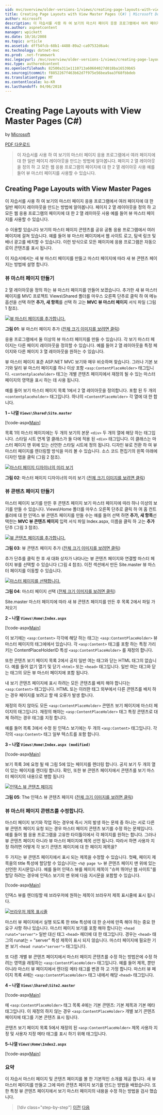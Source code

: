 ```yaml
---
uid: mvc/overview/older-versions-1/views/creating-page-layouts-with-view-master-pages-cs
title: Creating Page Layouts with View Master Pages (C#) | Microsoft Docs
author: microsoft
description: 이 자습서를 사용 하 여 보기의 마스터 페이지 응용 프로그램에서 여러 페이지에 대 한 일반 페이지 레이아웃을 만드는 방법에 알아봅니다. 사용할 수는 중...
ms.author: aspnetcontent
manager: wpickett
ms.date: 10/16/2008
ms.topic: article
ms.assetid: dff54fcb-68b1-4488-89a2-ca97532d6a4c
ms.technology: dotnet-mvc
ms.prod: .net-framework
msc.legacyurl: /mvc/overview/older-versions-1/views/creating-page-layouts-with-view-master-pages-cs
msc.type: authoredcontent
ms.openlocfilehash: 82500a311e1110713a60604027d018ba16539b65
ms.sourcegitcommit: f8852267f463b62d7f975e56bea9aa3f68fbbdeb
ms.translationtype: MT
ms.contentlocale: ko-KR
ms.lasthandoff: 04/06/2018
---
```

<a name="creating-page-layouts-with-view-master-pages-c"></a>Creating Page Layouts with View Master Pages (C#)
====================
by [Microsoft](https://github.com/microsoft)

[PDF 다운로드](http://download.microsoft.com/download/e/f/3/ef3f2ff6-7424-48f7-bdaa-180ef64c3490/ASPNET_MVC_Tutorial_12_CS.pdf)

> 이 자습서를 사용 하 여 보기의 마스터 페이지 응용 프로그램에서 여러 페이지에 대 한 일반 페이지 레이아웃을 만드는 방법에 알아봅니다. 페이지 2 열 레이아웃을 정의 하 고 모든 웹 응용 프로그램의 페이지에 대 한 2 열 레이아웃 사용 예를 들어 뷰 마스터 페이지를 사용할 수 있습니다.


## <a name="creating-page-layouts-with-view-master-pages"></a>Creating Page Layouts with View Master Pages

이 자습서를 사용 하 여 보기의 마스터 페이지 응용 프로그램에서 여러 페이지에 대 한 일반 페이지 레이아웃을 만드는 방법에 알아봅니다. 페이지 2 열 레이아웃을 정의 하 고 모든 웹 응용 프로그램의 페이지에 대 한 2 열 레이아웃 사용 예를 들어 뷰 마스터 페이지를 사용할 수 있습니다.

수 이용할 있습니다 보기의 마스터 페이지 콘텐츠를 공유 공통 응용 프로그램에서 여러 페이지에 걸쳐 있습니다. 예를 들어 뷰 마스터 페이지에서 웹 사이트 로고, 탐색 링크 및 배너 광고를 배치할 수 있습니다. 이런 방식으로 모든 페이지에 응용 프로그램은 자동으로이 콘텐츠를 표시 됩니다.

이 자습서에서는 새 뷰 마스터 페이지를 만들고 마스터 페이지에 따라 새 뷰 콘텐츠 페이지는 방법에 설명 합니다.

### <a name="creating-a-view-master-page"></a>뷰 마스터 페이지 만들기

2 열 레이아웃을 정의 하는 뷰 마스터 페이지를 만들어 보겠습니다. 추가한 새 뷰 마스터 페이지를 MVC 프로젝트 Views\Shared 폴더를 마우스 오른쪽 단추로 클릭 하 여 메뉴 옵션을 선택 하면 **추가, 새 항목**를 선택 하 고는 **MVC 뷰 마스터 페이지** 서식 파일 (그림 1 참조).


[![뷰 마스터 페이지를 추가합니다.](creating-page-layouts-with-view-master-pages-cs/_static/image2.png)](creating-page-layouts-with-view-master-pages-cs/_static/image1.png)

**그림 01**: 뷰 마스터 페이지 추가 ([전체 크기 이미지를 보려면 클릭](creating-page-layouts-with-view-master-pages-cs/_static/image3.png))


응용 프로그램에서 둘 이상의 뷰 마스터 페이지를 만들 수 있습니다. 각 보기 마스터 페이지는 다른 페이지 레이아웃을 정의할 수 있습니다. 예를 들어 2 열 레이아웃을 특정 페이지와 다른 페이지 3 열 레이아웃을 원하는 수 있습니다.

뷰 마스터 페이지 표준 ASP.NET MVC 보기와 매우 비슷하며 찾습니다. 그러나 기본 보기와 달리 뷰 마스터 페이지를 하나 이상 포함 `<asp:ContentPlaceHolder>` 태그입니다. `<contentplaceholder>` 태그는 개별 콘텐츠 페이지에서 재정의 될 수 있는 마스터 페이지의 영역을 표시 하는 데 사용 됩니다.

예를 들어 보기 마스터 페이지 목록 1에서 2 열 레이아웃을 정의합니다. 포함 된 두 개의 `<contentplaceholder>` 태그입니다. 하나의 `<ContentPlaceHolder>` 각 열에 대 한 합니다.

**1 – 나열 `Views\Shared\Site.master`**

[!code-aspx[Main](creating-page-layouts-with-view-master-pages-cs/samples/sample1.aspx)]

목록 1의 마스터 페이지에는 두 개의 보기의 본문 `<div>` 두 개의 열에 해당 하는 태그입니다. 스타일 시트 연계 열 클래스가 둘 다에 적용 된 `<div>` 태그입니다. 이 클래스는 마스터 페이지 맨 위에 있는 선언한 스타일 시트에 정의 됩니다. 디자인 뷰로 전환 하 여 뷰 마스터 페이지를 렌더링할 방식을 미리 볼 수 있습니다. 소스 코드 편집기의 왼쪽 아래에 디자인 탭을 클릭 (그림 2 참조).


[![마스터 페이지 디자이너의 미리 보기](creating-page-layouts-with-view-master-pages-cs/_static/image5.png)](creating-page-layouts-with-view-master-pages-cs/_static/image4.png)

**그림 02**: 마스터 페이지 디자이너의 미리 보기 ([전체 크기 이미지를 보려면 클릭](creating-page-layouts-with-view-master-pages-cs/_static/image6.png))


### <a name="creating-a-view-content-page"></a>뷰 콘텐츠 페이지 만들기

마스터 페이지 보기를 만든 후 콘텐츠 페이지 보기 마스터 페이지에 따라 하나 이상의 보기를 만들 수 있습니다. Views\Home 폴더를 마우스 오른쪽 단추로 클릭 하 여 홈 컨트롤러에 대 한 인덱스 뷰 콘텐츠 페이지를 만들 수는 예를 들어 선택 하면 **추가, 새 항목**선택한는 **MVC 뷰 콘텐츠 페이지** 입력 서식 파일 Index.aspx, 이름을 클릭 하 고는 **추가** 단추 (그림 3 참조).


[![뷰 콘텐츠 페이지를 추가합니다.](creating-page-layouts-with-view-master-pages-cs/_static/image8.png)](creating-page-layouts-with-view-master-pages-cs/_static/image7.png)

**그림 03**: 뷰 콘텐츠 페이지 추가 ([전체 크기 이미지를 보려면 클릭](creating-page-layouts-with-view-master-pages-cs/_static/image9.png))


추가 단추를 클릭 한 후 새 대화 상자가 나타나는 뷰 콘텐츠 페이지와 연결할 마스터 페이지 뷰를 선택할 수 있습니다 (그림 4 참조). 이전 섹션에서 만든 Site.master 뷰 마스터 페이지를 이동할 수 있습니다.


[![마스터 페이지를 선택합니다.](creating-page-layouts-with-view-master-pages-cs/_static/image11.png)](creating-page-layouts-with-view-master-pages-cs/_static/image10.png)

**그림 04**: 마스터 페이지 선택 ([전체 크기 이미지를 보려면 클릭](creating-page-layouts-with-view-master-pages-cs/_static/image12.png))


Site.master 마스터 페이지에 따라 새 뷰 콘텐츠 페이지를 만든 후 목록 2에서 파일 가져오기

**2 – 나열 `Views\Home\Index.aspx`**

[!code-aspx[Main](creating-page-layouts-with-view-master-pages-cs/samples/sample2.aspx)]

이 보기에는 `<asp:Content>` 각각에 해당 하는 태그는 `<asp:ContentPlaceHolder>` 뷰 마스터 페이지의 태그에에서 있습니다. 각 `<asp:Content>` 태그를 포함 하는 특정 가리키는 ContentPlaceHolderID 특성 `<asp:ContentPlaceHolder>` 를 재정의 합니다.

또한 콘텐츠 보기 페이지 목록 2에서 공지 일반 여는 태그와 닫는 HTML 태그의 없습니다. 예를 들어 없기 열기 및 닫기 `<html>` 또는 `<head>` 태그입니다. 일반 여는 태그와 닫는 태그의 모든 뷰 마스터 페이지에 포함 됩니다.

내 보기 콘텐츠 페이지에 표시 하려는 모든 콘텐츠를 배치 해야 합니다는 `<asp:Content>` 태그입니다. HTML 또는 이러한 태그 외부에서 다른 콘텐츠를 배치 하는 경우 페이지를 보려고 할 때 오류가 발생 합니다.

재정의 하지 않아도 모든 `<asp:ContentPlaceHolder>` 콘텐츠 보기 페이지에 마스터 페이지의 태그입니다. 재정의 해야는 `<asp:ContentPlaceHolder>` 태그 특정 콘텐츠로 대체 하려는 경우 태그를 지정 합니다.

예를 들어 목록 3에서 수정 된 인덱스 보기에는 두 개의 `<asp:Content>` 태그입니다. 각각의 `<asp:Content>` 태그 일부 텍스트를 포함 합니다.

**3 – 나열 `Views\Home\Index.aspx (modified)`**

[!code-aspx[Main](creating-page-layouts-with-view-master-pages-cs/samples/sample3.aspx)]

보기 목록 3에 요청 될 때 그림 5에 있는 페이지를 렌더링 합니다. 공지 보기 두 개의 열이 있는 페이지를 렌더링 합니다. 확인, 또한 뷰 콘텐츠 페이지에서 콘텐츠를 보기 마스터 페이지의 내용으로 병합 됩니다


[![인덱스 뷰 콘텐츠 페이지](creating-page-layouts-with-view-master-pages-cs/_static/image14.png)](creating-page-layouts-with-view-master-pages-cs/_static/image13.png)

**그림 05**: The 인덱스 뷰 콘텐츠 페이지 ([전체 크기 이미지를 보려면 클릭](creating-page-layouts-with-view-master-pages-cs/_static/image15.png))


### <a name="modifying-view-master-page-content"></a>뷰 마스터 페이지 콘텐츠를 수정합니다.

마스터 페이지 보기와 작업 하는 경우에 즉시 거의 발생 하는 문제 중 하나는 서로 다른 뷰 콘텐츠 페이지 요청 되는 경우 마스터 페이지 콘텐츠 보기를 수정 하는 문제입니다. 예를 들어 웹 응용 프로그램을 고유한 타이틀이에서 각 페이지를 원하는 합니다. 그러나 뷰 콘텐츠 페이지 아니라 뷰 마스터 페이지에 제목 선언 됩니다. 따라서 하면 사용자 지정 하려면 어떻게 각 보기 콘텐츠 페이지에 대 한 페이지 제목을?

두 가지는 뷰 콘텐츠 페이지에서 표시 되는 제목을 수정할 수 있습니다. 첫째, 페이지 제목을의 title 특성에 할당할 수 있습니다는 `<%@ page %>` 뷰 콘텐츠 페이지 맨 위에 있는 선언한 지시문입니다. 예를 들어 인덱스 뷰를 페이지 제목이 "슈퍼 뛰어난 웹 사이트"를 할당 하려는 경우에 인덱스 보기의 맨 위에 다음 지시문을 포함할 수 있습니다.

[!code-aspx[Main](creating-page-layouts-with-view-master-pages-cs/samples/sample4.aspx)]

인덱스 뷰를 렌더링할 때 브라우저에 원하는 제목이 브라우저 제목 표시줄에 표시 됩니다.


[![브라우저 제목 표시줄](creating-page-layouts-with-view-master-pages-cs/_static/image17.png)](creating-page-layouts-with-view-master-pages-cs/_static/image16.png)


마스터 뷰 페이지에서 실행 되도록 한 title 특성에 대 한 순서에 만족 해야 하는 중요 한 요구 사항 하나 있습니다. 마스터 페이지 보기를 포함 해야 합니다는 `<head runat="server">` 일반 대신 태그 `<head>` 헤더에 대 한 태그입니다. 경우는 `<head>` 태그의 runat는 = "server" 특성 제목이 표시 되지 않습니다. 마스터 페이지에 필요한 기본 보기 `<head runat="server">` 태그입니다.

또 다른 개별 뷰 콘텐츠 페이지에서 마스터 페이지 콘텐츠를 수정 하는 방법은에 수정 하려는 영역을 래핑하는 `<asp:ContentPlaceHolder>` 태그입니다. 예를 들어 제목, 뿐만 아니라 마스터 뷰 페이지에서 렌더링 메타 태그를 변경 하 고 가정 합니다. 마스터 뷰 페이지 목록 4에는 `<asp:ContentPlaceHolder>` 태그 내에서 해당 `<head>` 태그입니다.

**4 – 나열 `Views\Shared\Site2.master`**

[!code-aspx[Main](creating-page-layouts-with-view-master-pages-cs/samples/sample5.aspx)]

에 `<asp:ContentPlaceHolder>` 태그 목록 4에는 기본 콘텐츠: 기본 제목과 기본 메타 태그입니다. 이 재정의 하지 않는 경우 `<asp:ContentPlaceHolder>` 개별 보기 콘텐츠 페이지에 태그를 기본 콘텐츠 표시 됩니다.

콘텐츠 보기 페이지 목록 5에서 재정의 된 `<asp:ContentPlaceHolder>` 제목 사용자 지정 및 사용자 지정 메타 태그를 표시 하기 위해 태그입니다.

**5-나열 `Views\Home\Index2.aspx`**

[!code-aspx[Main](creating-page-layouts-with-view-master-pages-cs/samples/sample6.aspx)]

### <a name="summary"></a>요약

이 자습서 마스터 페이지 및 콘텐츠 페이지를 볼 한 기본적인 소개를 제공 합니다. 새 뷰 마스터 페이지를 만들고 그에 따라 콘텐츠 페이지 보기를 만드는 방법을 배웠습니다. 또한 특정 뷰 콘텐츠 페이지에서 보기 마스터 페이지의 내용을 수정 하는 방법을 검사 했습니다.

> [!div class="step-by-step"]
> [이전](using-the-tagbuilder-class-to-build-html-helpers-cs.md)
> [다음](passing-data-to-view-master-pages-cs.md)
